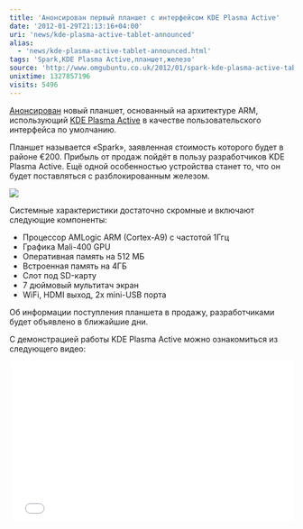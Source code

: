 ```yaml
---
title: 'Анонсирован первый планшет с интерфейсом KDE Plasma Active'
date: '2012-01-29T21:13:16+04:00'
uri: 'news/kde-plasma-active-tablet-announced'
alias: 
  - 'news/kde-plasma-active-tablet-announced.html'
tags: 'Spark,KDE Plasma Active,планшет,железо'
source: 'http://www.omgubuntu.co.uk/2012/01/spark-kde-plasma-active-tablet-200/'
unixtime: 1327857196
visits: 5496
---
```

[Анонсирован](http://aseigo.blogspot.com/) новый планшет, основанный на архитектуре ARM, использующий [KDE Plasma Active](news/kde-plasma-active-two) в качестве пользовательского интерфейса по умолчанию.

Планшет называется «Spark», заявленная стоимость которого будет в районе €200. Прибыль от продаж пойдёт в пользу разработчиков KDE Plasma Active. Ещё одной особенностью устройства станет то, что он будет поставляться с разблокированным железом.

![](img/2012/01/29/21-00/tablet-spark-6783219473-o.jpg)

Системные характеристики достаточно скромные и включают следующие компоненты:

*   Процессор AMLogic ARM (Cortex-A9) с частотой 1Ггц
*   Графика Mali-400 GPU
*   Оперативная память на 512 МБ
*   Встроенная память на 4ГБ
*   Слот под SD-карту
*   7 дюймовый мультитач экран
*   WiFi, HDMI выход, 2x mini-USB порта

Об информации поступления планшета в продажу, разработчиками будет объявлено в ближайшие дни.

С демонстрацией работы KDE Plasma Active можно ознакомиться из следующего видео:

 <iframe width="500" height="284" src="//www.youtube.com/embed/UPkYyDiuGyc" frameborder="0" allowfullscreen=""></iframe>
